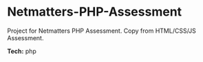 # Netmatters-PHP-Assessment

Project for Netmatters PHP Assessment. Copy from HTML/CSS/JS Assessment.

<b>Tech:</b> php
